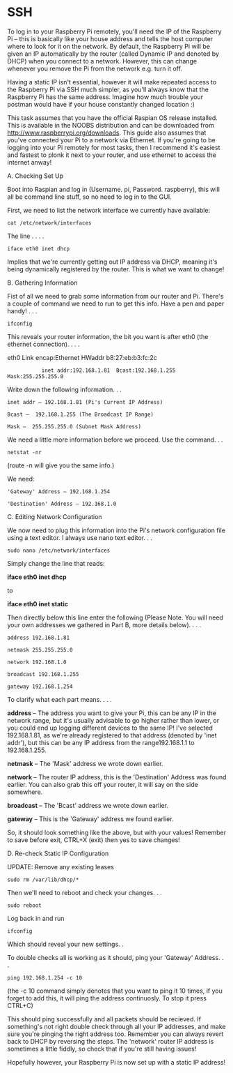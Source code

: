 #  SSH

To log in to your Raspberry Pi remotely, you'll need the IP of the Raspberry Pi – this is basically like your house address and tells the host computer where to look for it on the network. By default, the Raspberry Pi will be given an IP automatically by the router (called Dynamic IP and denoted by DHCP) when you connect to a network. However, this can change whenever you remove the Pi from the network e.g. turn it off.

Having a static IP isn't essential, however it will make repeated access to the Raspberry Pi via SSH much simpler, as you'll always know that the Raspberry Pi has the same address. Imagine how much trouble your postman would have if your house constantly changed location :)

This task assumes that you have the official Raspian OS release installed. This is available in the NOOBS distribution and can be downloaded from http://www.raspberrypi.org/downloads. This guide also assumes that you've connected your Pi to a network via Ethernet. If you're going to be logging into your Pi remotely for most tasks, then I recommend it's easiest and fastest to plonk it next to your router, and use ethernet to access the internet anway!

A. Checking Set Up

Boot into Raspian and log in (Username. pi, Password. raspberry), this will all be command line stuff, so no need to log in to the GUI.

First, we need to list the network interface we currently have available:


    cat /etc/network/interfaces


The line . . . . 


    iface eth0 inet dhcp

Implies that we're currently getting out IP address via DHCP, meaning it's being dynamically registered by the router. This is what we want to change!

B. Gathering Information

Fist of all we need to grab some information from our router and Pi. There's a couple of command we need to run to get this info. Have a pen and paper handy! . . . 


    ifconfig



This reveals your router information, the bit you want is after eth0 (the ethernet connection). . . .

eth0      Link encap:Ethernet  HWaddr b8:27:eb:b3:fc:2c

               inet addr:192.168.1.81  Bcast:192.168.1.255  Mask:255.255.255.0

Write down the following information. . .
    
    inet addr – 192.168.1.81 (Pi's Current IP Address)
    
    Bcast –  192.168.1.255 (The Broadcast IP Range)
    
    Mask –  255.255.255.0 (Subnet Mask Address)

We need a little more information before we proceed. Use the command. . . 

    netstat -nr

(route -n will give you the same info.)


We need:
    
    'Gateway' Address – 192.168.1.254
    
    'Destination' Address – 192.168.1.0

C. Editing Network Configuration

We now need to plug this information into the Pi's network configuration file using a text editor. I always use nano text editor. . . 

    sudo nano /etc/network/interfaces



Simply change the line that reads:

**iface eth0 inet dhcp**

to

**iface eth0 inet static**

Then directly below this line enter the following (Please Note. You will need your own addresses we gathered in Part B, more details below). . . . 
    
    address 192.168.1.81
    
    netmask 255.255.255.0
    
    network 192.168.1.0
    
    broadcast 192.168.1.255
    
    gateway 192.168.1.254
     
To clarify what each part means. . . . 

**address** – The address you want to give your Pi, this can be any IP in the network range, but it's usually advisable to go higher rather than lower, or you could end up logging different devices to the same IP! I've selected 192.168.1.81, as we're already registered to that address (denoted by 'inet addr'), but this can be any IP address from the range192.168.1.1 to 192.168.1.255.

**netmask** – The 'Mask' address we wrote down earlier.

**network** – The router IP address, this is the 'Destination' Address was found earlier. You can also grab this off your router, it will say on the side somewhere.

**broadcast** – The 'Bcast' address we wrote down earlier. 

**gateway** – This is the 'Gateway' address we found earlier.





So, it should look something like the above, but with your values! Remember to save before exit, CTRL+X (exit) then yes to save changes!

D. Re-check Static IP Configuration

UPDATE: Remove any existing leases

    sudo rm /var/lib/dhcp/*

Then we'll need to reboot and check your changes. . . 

    sudo reboot

Log back in and run 

    ifconfig

Which should reveal your new settings. . 



To double checks all is working as it should, ping your 'Gateway' Address. . . 
    
    ping 192.168.1.254 -c 10

(the -c 10 command simply denotes that you want to ping it 10 times, if you forget to add this, it will ping the address continuosly. To stop it press CTRL+C)



This should ping successfully and all packets should be recieved. If something's not right double check through all your IP addresses, and make sure you're pinging the right address too. Remember you can always revert back to DHCP by reversing the steps. The 'network' router IP address is sometimes a little fiddly, so check that if you're still having issues!

Hopefully however, your Raspberry Pi is now set up with a static IP address!

